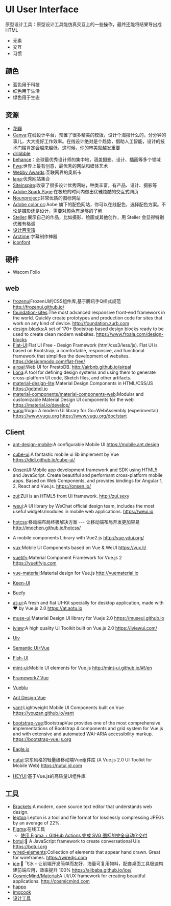 # UI User Interface

原型设计工具：原型设计工具能仿真交互上的一些操作，最终还能将结果导出成 HTML

* 元素
* 交互
* 习惯

## 颜色

* 蓝色用于科技
* 红色用于生活
* 绿色用于生态

## 资源

* [花瓣](http://huaban.com/)
* [Canva](https://www.canva.com/):在线设计平台，预置了很多精美的模版，设计个海报什么的，分分钟的事儿，大大提好工作效率。在线设计绝对是个趋势，借助人工智能，设计的技术门槛肯定会越来越低，这时候，你的审美就越发重要
* [dribbble](https://dribbble.com/)
* [behance](https://www.behance.net/)：全球最优秀设计师的集中地，涵盖摄影、设计、插画等多个领域
* [Fwa](https://thefwa.com/):世界上最有创意，最优秀的网站和媒体艺术
* [Webby Awards](https://www.webbyawards.com/):互联网界的奥斯卡
* [lapa](http://www.lapa.ninja):优秀网站集合
* [Siteinspire](https://www.siteinspire.com/):收录了很多设计优秀网站，种类丰富，有产品、设计、摄影等
* [Adobe Spark Page]():在极短的时间内做出优雅炫酷的交互式网页
* [Nounproject](https://thenounproject.com/):非常优质的图标网站
* [Adobe color cc](https://color.adobe.com/):Aobe 旗下的配色网站，你可以在线配色，选择配色方案。不论是摄影还是设计，需要对颜色有足够的了解
* [Steller](https://steller.co/):展示自己的作品，比如摄影、绘画或其他创作，用 Steller 会显得特别优雅有格调
* [设计百宝箱](https://uirush.com/)
* [Arctime](http://www.arctime.org/):字幕制作神器
* [iconfont](http://iconfont.cn/)

## 硬件

* Wacom Folio

## web

* [frozenui](https://github.com/frozenui/frozenui)FrozenUI的CSS组件库,基于腾讯手Q样式规范 <http://frozenui.github.io/>
* [foundation-sites](https://github.com/zurb/foundation-sites):The most advanced responsive front-end framework in the world. Quickly create prototypes and production code for sites that work on any kind of device. <http://foundation.zurb.com>
* [design-blocks](https://github.com/froala/design-blocks):A set of 170+ Bootstrap based design blocks ready to be used to create clean modern websites. <https://www.froala.com/design-blocks>
* [Flat-UI](https://github.com/designmodo/Flat-UI):Flat UI Free - Design Framework (html/css3/less/js). Flat UI is based on Bootstrap, a comfortable, responsive, and functional framework that simplifies the development of websites. <https://designmodo.com/flat-free/>
* [airpal](https://github.com/airbnb/airpal):Web UI for PrestoDB. <http://airbnb.github.io/airpal>
* [Lona](https://github.com/airbnb/Lona):A tool for defining design systems and using them to generate cross-platform UI code, Sketch files, and other artifacts.
* [material-design-lite](https://github.com/google/material-design-lite):Material Design Components in HTML/CSS/JS <https://getmdl.io>
* [material-components/material-components-web](https://github.com/material-components/material-components-web):Modular and customizable Material Design UI components for the web <https://material.io/develop/>
* [vugu](https://github.com/vugu/vugu):Vugu: A modern UI library for Go+WebAssembly (experimental) <https://www.vugu.org>  <https://www.vugu.org/doc/start>

## Client

* [ant-design-mobile](https://github.com/ant-design/ant-design-mobile):A configurable Mobile UI <https://mobile.ant.design>
* [cube-ui](https://github.com/didi/cube-ui):A fantastic mobile ui lib implement by Vue <https://didi.github.io/cube-ui/>
* [OnsenUI](https://github.com/OnsenUI/OnsenUI):Mobile app development framework and SDK using HTML5 and JavaScript. Create beautiful and performant cross-platform mobile apps. Based on Web Components, and provides bindings for Angular 1, 2, React and Vue.js. <https://onsen.io/>
* [zui](https://github.com/easysoft/zui):ZUI is an HTML5 front UI framework. <http://zui.sexy>
* [weui](https://github.com/Tencent/weui):A UI library by WeChat official design team, includes the most useful widgets/modules in mobile web applications. <https://weui.io>
* [hotcss](https://github.com/imochen/hotcss):移动端布局终极解决方案 --- 让移动端布局开发更加容易 <http://imochen.github.io/hotcss/>
* [](https://github.com/ydcss/vue-ydui) A mobile components Library with Vue2.js http://vue.ydui.org/

* [vux](https://github.com/airyland/vux):Mobile UI Components based on Vue & WeUI <https://vux.li/>
* [vuetify](https://github.com/vuetifyjs/vuetify):Material Component Framework for Vue.js 2 <https://vuetifyjs.com>
* [vue-material](https://github.com/vuematerial/vue-material):Material design for Vue.js <http://vuematerial.io>
* [Keen-UI](https://github.com/JosephusPaye/Keen-UI)
* [Buefy](https://github.com/buefy/buefy)
* [at-ui](https://github.com/at-ui/at-ui):A fresh and flat UI-Kit specially for desktop application, made with ♥ by Vue.js 2.0 <https://at.aotu.io>
* [muse-ui](https://github.com/museui/muse-ui):Material Design UI library for Vuejs 2.0 <https://museui.github.io>
* [iview](https://github.com/iview/iview):A high quality UI Toolkit built on Vue.js 2.0 <https://iviewui.com/>
* [Uiv](https://github.com/wxsms/uiv)
* [Semantic UI+Vue](https://semantic-ui-vue.github.io/)
* [Fish-UI](https://github.com/myliang/fish-ui)
* [mint-ui](https://github.com/ElemeFE/mint-ui/):Mobile UI elements for Vue.js <http://mint-ui.github.io/#!/en>
* [Framework7 Vue](https://framework7.io/vue/)
* [Vueblu](https://github.com/chenz24/vue-blu)
* [Ant Design Vue](https://github.com/okoala/vue-antd)
* [vant](https://github.com/youzan/vant):Lightweight Mobile UI Components built on Vue <https://youzan.github.io/vant>
* [bootstrap-vue](https://github.com/bootstrap-vue/bootstrap-vue/):BootstrapVue provides one of the most comprehensive implementations of Bootstrap 4 components and grid system for Vue.js and with extensive and automated WAI-ARIA accessibility markup. <https://bootstrap-vue.js.org>
* [Eagle.js](https://github.com/Zulko/eagle.js)
* [nutui](https://github.com/jdf2e/nutui):京东风格的轻量级移动端Vue组件库 (A Vue.js 2.0 UI Toolkit for Mobile Web) <https://nutui.jd.com>
* [HEYUI](https://www.heyui.top/):基于Vue.js的高质量UI组件库

## 工具

* [Brackets](http://brackets.io/):A modern, open source text editor that understands web design.
* [lepton](https://github.com/dropbox/lepton):Lepton is a tool and file format for losslessly compressing JPEGs by an average of 22%.
* [Figma](https://www.figma.com/):在线工具
  - [使用 Figma + GitHub Actions 完成 SVG 图标的完全自动化交付](https://sspai.com/post/61182)
* [botui](https://github.com/botui/botui):🤖 A JavaScript framework to create conversational UIs <https://botui.org>
* [wired-elements](https://github.com/wiredjs/wired-elements):Collection of elements that appear hand drawn. Great for wireframes. <https://wiredjs.com>
* [ice](https://github.com/alibaba/ice/):🚀 飞冰 - 让前端开发简单而友好，海量可复用物料，配套桌面工具极速构建前端应用，效率提升 100% <https://alibaba.github.io/ice/>
* [CosmicMind/Material](https://github.com/CosmicMind/Material):A UI/UX framework for creating beautiful applications. <http://cosmicmind.com>
* [happo](https://happo.io/)
* [imgcook](https://imgcook.taobao.org)
* [设计工具](https://www.canva.cn)
